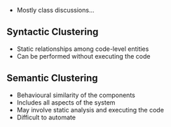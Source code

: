 - Mostly class discussions...

## Syntactic Clustering
- Static relationships among code-level entities
- Can be performed without executing the code

## Semantic Clustering
- Behavioural similarity of the components
- Includes all aspects of the system
- May involve static analysis and executing the code
- Difficult to automate